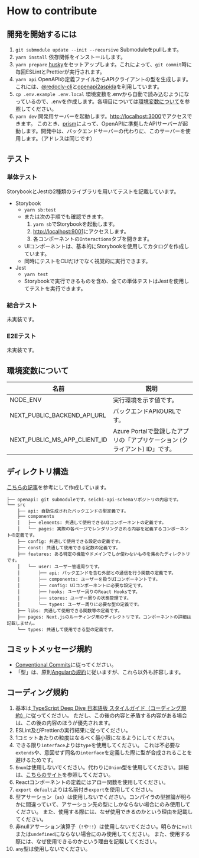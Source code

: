 # How to contribute

## 開発を開始するには

1. `git submodule update --init --recursive`
Submoduleをpullします。
1. `yarn install`
依存関係をインストールします。
1. `yarn prepare`
[husky](https://github.com/typicode/husky)をセットアップします。これによって、`git commit`時に毎回ESLintとPrettierが実行されます。
1. `yarn api`
OpenAPIの定義ファイルからAPIクライアントの型を生成します。これには、[@redocly-cli](https://github.com/Redocly/redocly-cli)と[openapi2aspida](https://github.com/aspida/openapi2aspida)を利用しています。
1. `cp .env.example .env.local`
環境変数を.envから自動で読み込むようになっているので、.envを作成します。各項目については[環境変数について](#環境変数について)を参照してください。
1. `yarn dev`
開発用サーバーを起動します。[http://localhost:3000](http://localhost:3000)でアクセスできます。
このとき、[prism](https://github.com/stoplightio/prism)によって、OpenAPIに準拠したAPIサーバーが起動します。開発中は、バックエンドサーバーの代わりに、このサーバーを使用します。（アドレスは同じです）

## テスト

### 単体テスト

StorybookとJestの2種類のライブラリを用いてテストを記載しています。

* Storybook
  * `yarn sb:test`
  * または次の手順でも確認できます。
    1. `yarn sb`でStorybookを起動します。
    1. <http://localhost:9001>にアクセスします。
    1. 各コンポーネントの`Interactions`タブを開きます。
  * UIコンポーネントは、基本的にStorybookを使用してカタログを作成しています。
  * 同時にテストをCLIだけでなく視覚的に実行できます。
* Jest
  * `yarn test`
  * Storybookで実行できるものを含め、全ての単体テストはJestを使用してテストを実行できます。

### 結合テスト

未実装です。

### E2Eテスト

未実装です。

## 環境変数について

| 名前 | 説明 |
| --- | --- |
| NODE_ENV | 実行環境を示す値です。 |
| NEXT_PUBLIC_BACKEND_API_URL | バックエンドAPIのURLです。 |
| NEXT_PUBLIC_MS_APP_CLIENT_ID | Azure Portalで登録したアプリの「アプリケーション (クライアント) ID」です。 |

## ディレクトリ構造

[こちらの記事](https://zenn.dev/yodaka/articles/eca2d4bf552aeb)を参考にして作成しています。

```tree
├── openapi: git submoduleです。seichi-api-schemaリポジトリの内容です。
└── src
    ├── api: 自動生成されたバックエンドの型定義です。
    ├── components
    │   ├── elements: 共通して使用できるUIコンポーネントの定義です。
    │   └── pages: 実際の各ページでレンダリングされる内容を定義するコンポーネントの定義です。
    ├── config: 共通して使用できる設定の定義です。
    ├── const: 共通して使用できる定数の定義です。
    ├── features: ある特定の機能やドメインでしか使わないものを集めたディレクトリです。
    │   └── user: ユーザー管理周りです。
    │       ├── api: バックエンドを含む外部との通信を行う関数の定義です。
    │       ├── components: ユーザーを扱うUIコンポーネントです。
    │       ├── config: UIコンポーネントに必要な設定です。
    │       ├── hooks: ユーザー周りのReact Hooksです。
    │       ├── stores: ユーザー周りの状態管理です。
    │       └── types: ユーザー周りに必要な型の定義です。
    ├── libs: 共通して使用できる関数等の定義です。
    ├── pages: Next.jsのルーティング用のディレクトリです。コンポーネントの詳細は記載しません。
    └── types: 共通して使用できる型の定義です。
```

## コミットメッセージ規約

* [Conventional Commits](https://www.conventionalcommits.org/ja/v1.0.0/)に従ってください。
* 「型」は、原則[Angularの規約](https://github.com/angular/angular/blob/22b96b9/CONTRIBUTING.md#type)に従いますが、これら以外も許容します。

## コーディング規約

1. 基本は[
TypeScript Deep Dive 日本語版 スタイルガイド（コーディング規約）](https://typescript-jp.gitbook.io/deep-dive/styleguide)に従ってください。
ただし、この後の内容と矛盾する内容がある場合は、この後の内容のほうが優先されます。
1. ESLint及びPrettierの実行結果に従ってください。
1. 1コミットあたりの粒度はなるべく最小限になるようにしてください。
1. できる限り`interface`よりは`type`を使用してください。
これは不必要な`extends`や、意図せず同名の`interface`を定義した際に型が合成されることを避けるためです。
1. `Enum`は使用しないでください。代わりに`Union`型を使用してください。詳細は、[こちらのサイト](https://typescriptbook.jp/reference/values-types-variables/enum/enum-problems-and-alternatives-to-enums)を参照してください。
1. Reactコンポーネントの定義にはアロー関数を使用してください。
1. `export default`よりは名前付き`export`を使用してください。
1. 型アサーション（`as`）は使用しないでください。コンパイラの型推論が明らかに間違っていて、アサーション先の型にしかならない場合にのみ使用してください。
また、使用する際には、なぜ使用できるのかという理由を記載してください。
1. 非nullアサーション演算子（`!`や`!!`）は使用しないでください。明らかに`null`または`undefined`にならない場合にのみ使用してください。
また、使用する際には、なぜ使用できるのかという理由を記載してください。
1. `any`型は使用しないでください。
